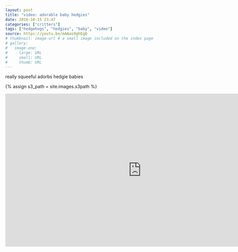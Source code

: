 ```yaml
---
layout: post
title: "video: adorable baby hedgies"
date: 2016-10-15 23:47
categories: ["critters"]
tags: ["hedgehogs", "hedgies", "baby", "video"]
source: https://youtu.be/mAAas9ghEgQ
# thumbnail: image-url # a small image included on the index page
# gallery:
#   image-one:
#     large: URL
#     small: URL
#     thumb: URL
---
```

really squeeful adorbs hedgie babies

{% assign s3_path = site.images.s3path %}


<iframe width="853" height="480"
src="https://www.youtube.com/embed/mAAas9ghEgQ?rel=0" frameborder="0"
allowfullscreen></iframe>
